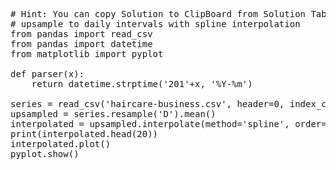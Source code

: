 <pre class="file" data-target="clipboard">
# Hint: You can copy Solution to ClipBoard from Solution Tab
# upsample to daily intervals with spline interpolation
from pandas import read_csv
from pandas import datetime
from matplotlib import pyplot

def parser(x):
	return datetime.strptime('201'+x, '%Y-%m')

series = read_csv('haircare-business.csv', header=0, index_col=0, parse_dates=True, squeeze=True, date_parser=parser)
upsampled = series.resample('D').mean()
interpolated = upsampled.interpolate(method='spline', order=2)
print(interpolated.head(20))
interpolated.plot()
pyplot.show()
</pre>

